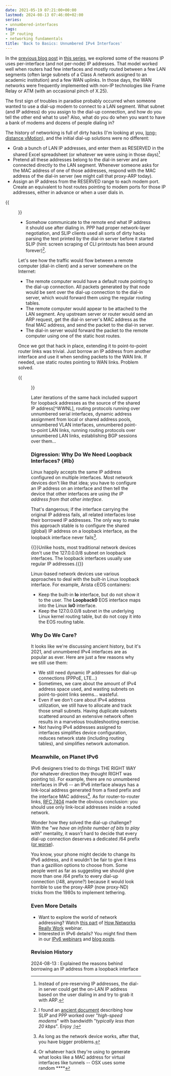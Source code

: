 ```yaml
---
date: 2021-05-19 07:21:00+00:00
lastmod: 2024-08-13 07:46:00+02:00
series:
- unnumbered-interfaces
tags:
- IP routing
- networking fundamentals
title: 'Back to Basics: Unnumbered IPv4 Interfaces'
---
```

In the [previous blog post](/2021/05/fundamentals-interface-node-addresses/) in [this series](/series/unnumbered-interfaces/), we explored some of the reasons IP uses per-interface (and not per-node) IP addresses. That model worked well when routers had few interfaces and mostly routed between a few LAN segments (often large subnets of a Class A network assigned to an academic institution) and a few WAN uplinks. In those days, the WAN networks were frequently implemented with non-IP technologies like Frame Relay or ATM (with an occasional pinch of X.25).

The first sign of troubles in paradise probably occurred when someone wanted to use a dial-up modem to connect to a LAN segment. What subnet (and IP address) do you assign to the dial-up connection, and how do you tell the other end what to use? Also, what do you do when you want to have a bank of modems and dozens of people dialing in?
<!--more-->
The history of networking is full of dirty hacks (I'm looking at you, [long-distance vMotion](/2015/02/before-talking-about-vmotion-across/)), and the initial dial-up solutions were no different:

* Grab a bunch of LAN IP addresses, and enter them as RESERVED in the shared Excel spreadsheet (or whatever we were using in those days)[^2]
* Pretend all these addresses belong to the dial-in server and are connected directly to the LAN segment. Whenever someone asks for the MAC address of one of those addresses, respond with the MAC address of the dial-in server (we might call that proxy-ARP today).
* Assign an IP address from the RESERVED range to each modem port. Create an equivalent to host routes pointing to modem ports for those IP addresses, either in advance or when a user dials in.

{{<figure src="/2021/05/Addr-Dialup.png" caption="Using LAN addresses for remote nodes">}}

* Somehow communicate to the remote end what IP address it should use after dialing in. PPP had proper network-layer negotiation, and SLIP clients used all sorts of dirty hacks parsing the text printed by the dial-in server before it started SLIP (hint: screen scraping of CLI printouts has been around forever)[^1].

[^1]: I found an [ancient document](http://www.cs.cmu.edu/afs/cs/usr/parker/www/02.1-Slip.html) describing how SLIP and PPP worked over "*high-speed modems*" with bandwidth "*typically less than 20 kbps*". Enjoy ;)

[^2]: Instead of pre-reserving IP addresses, the dial-in server could get the on-LAN IP address based on the user dialing in and try to grab it with ARP.

Let's see how the traffic would flow between a remote computer (dial-in client) and a server somewhere on the Internet:

* The remote computer would have a default route pointing to the dial-up connection. All packets generated by that node would be sent over the dial-up connection to the dial-in server, which would forward them using the regular routing tables.
* The remote computer would appear to be attached to the LAN segment. Any upstream server or router would send an ARP request, get the dial-in server's MAC address as the final MAC address, and send the packet to the dial-in server.
* The dial-in server would forward the packet to the remote computer using one of the static host routes.

Once we got that hack in place, extending it to point-to-point router links was trivial. Just borrow an IP address from another interface and use it when sending packets to the WAN link. If needed, use static routes pointing to WAN links. Problem solved.

{{<figure src="/2021/05/Addr-LAN-Unnumbered.png" caption="Using LAN addresses on point-to-point router links">}}

Later iterations of the same hack included support for loopback addresses as the source of the shared IP address[^WWNL], routing protocols running over unnumbered serial interfaces, dynamic address assignment from local or shared address pools, unnumbered VLAN interfaces, unnumbered point-to-point LAN links, running routing protocols over unnumbered LAN links, establishing BGP sessions over them...

### Digression: Why Do We Need Loopback Interfaces? {#lb}

Linux happily accepts the same IP address configured on multiple interfaces. Most network devices don't like that idea; you have to configure an IP address on an interface and then tell the device that other interfaces are using *the IP address from that other interface*.

That's dangerous; if the interface carrying the original IP address fails, all related interfaces lose their borrowed IP addresses. The only way to make this approach stable is to configure the shared (global) IP address on a loopback interface, as the loopback interface never fails[^BA].

{{<note info>}}Unlike hosts, most traditional network devices don't use the 127.0.0.0/8 subnet on loopback interfaces. The loopback interfaces usually use regular IP addresses.{{</note>}}

Linux-based network devices use various approaches to deal with the built-in Linux loopback interface. For example, Arista cEOS containers:

* Keep the built-in **lo** interface, but do not show it to the user. The **Loopback0** EOS interface maps into the Linux **lo0** interface.
* Keep the 127.0.0.0/8 subnet in the underlying Linux kernel routing table, but do not copy it into the EOS routing table.

[^BA]: As long as the network device works, after that, you have bigger problems.

### Why Do We Care?

It looks like we're discussing ancient history, but it's 2021, and unnumbered IPv4 interfaces are as popular as ever. Here are just a few reasons why we still use them:

* We still need dynamic IP addresses for dial-up connections (PPPoE, LTE...)
* Sometimes, we care about the amount of IPv4 address space used, and wasting subnets on point-to-point links seems... wasteful.
* Even if we don't care about IPv4 address utilization, we still have to allocate and track those small subnets. Having duplicate subnets scattered around an extensive network often results in a marvelous troubleshooting exercise.
* Not having IPv4 addresses assigned to interfaces simplifies device configuration, reduces network state (including routing tables), and simplifies network automation.

### Meanwhile, on Planet IPv6

IPv6 designers tried to do things THE RIGHT WAY (for whatever direction they thought RIGHT was pointing to). For example, there are no unnumbered interfaces in IPv6 -- an IPv6 interface always has a link-local address generated from a fixed prefix and the interface MAC address[^3]. As for router-to-router links, [RFC 7404](https://tools.ietf.org/html/rfc7404) made the obvious conclusion: you should use only link-local addresses inside a routed network. 

[^3]: Or whatever hack they're using to generate what looks like a MAC address for virtual interfaces like tunnels -- OSX uses some random ****

Wonder how they solved the dial-up challenge? With the "*we have an infinite number of bits to play with*" mentality, it wasn't hard to decide that every dial-up connection deserves a dedicated /64 prefix ([or worse](/2017/12/unique-ipv6-prefix-per-host-how-complex/)).

You know, your phone might decide to change its IPv6 address, and it wouldn't be fair to give it less than a gazillion options to choose from. Some people went as far as suggesting we should give more than one /64 prefix to every dial-up connection (/48, anyone?) because it would look horrible to use the proxy-ARP (now proxy-ND) tricks from the 1980s to implement tethering.

### Even More Details

* Want to explore the world of network addressing? Watch [this part](https://my.ipspace.net/bin/list?id=Net101#ADDR) of [How Networks Really Work](https://www.ipspace.net/How_Networks_Really_Work) webinar.
* Interested in IPv6 details? You might find them in our [IPv6 webinars](https://www.ipspace.net/IPv6) and [blog posts](/tag/ipv6/).

### Revision History

2024-08-13
: Explained the reasons behind borrowing an IP address from a loopback interface